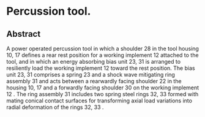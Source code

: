 # Percussion tool.

## Abstract
A power operated percussion tool in which a shoulder 28 in the tool housing 10, 17 defines a rear rest position for a working implement 12 attached to the tool, and in which an energy absorbing bias unit 23, 31 is arranged to resiliently load the working implement 12 toward the rest position. The bias unit 23, 31 comprises a spring 23 and a shock wave mitigating ring assembly 31 and acts between a rearwardly facing shoulder 22 in the housing 10, 17 and a forwardly facing shoulder 30 on the working implement 12 . The ring assembly 31 includes two spring steel rings 32, 33 formed with mating conical contact surfaces for transforming axial load variations into radial deformation of the rings 32, 33 .